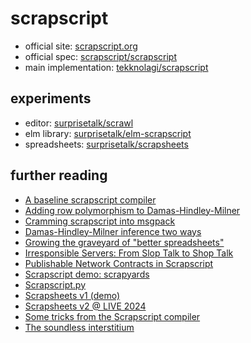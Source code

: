 # scrapscript

- official site: [scrapscript.org](https://scrapscript.org)
- official spec: [scrapscript/scrapscript](https://github.com/scrapscript/scrapscript)
- main implementation: [tekknolagi/scrapscript](https://github.com/tekknolagi/scrapscript)

## experiments

- editor: [surprisetalk/scrawl](https://github.com/surprisetalk/scrawl)
- elm library: [surprisetalk/elm-scrapscript](https://github.com/surprisetalk/elm-scrapscript)
- spreadsheets: [surprisetalk/scrapsheets](https://github.com/surprisetalk/scrapsheets)

## further reading

* [A baseline scrapscript compiler](https://bernsteinbear.com/blog/scrapscript-baseline/)
* [Adding row polymorphism to Damas-Hindley-Milner](https://bernsteinbear.com/blog/row-poly/)
* [Cramming scrapscript into msgpack](https://taylor.town/flat-scraps-000)
* [Damas-Hindley-Milner inference two ways](https://bernsteinbear.com/blog/type-inference/)
* [Growing the graveyard of "better spreadsheets"](https://taylor.town/better-spreadsheets)
* [Irresponsible Servers: From Slop Talk to Shop Talk](https://taylor.town/irresponsible-servers)
* [Publishable Network Contracts in Scrapscript](https://taylor.town/unsound-2024-cfp)
* [Scrapscript demo: scrapyards](https://www.youtube.com/watch?v=SngOLU5G1Eg)
* [Scrapscript.py](https://bernsteinbear.com/blog/scrapscript/)
* [Scrapsheets v1 (demo)](https://taylor.town/live-2024-cfp)
* [Scrapsheets v2 @ LIVE 2024](https://www.youtube.com/watch?v=4GOeYylCMJI&t=29140s)
* [Some tricks from the Scrapscript compiler](https://bernsteinbear.com/blog/scrapscript-tricks/)
* [The soundless interstitium](https://taylor.town/soundless)
